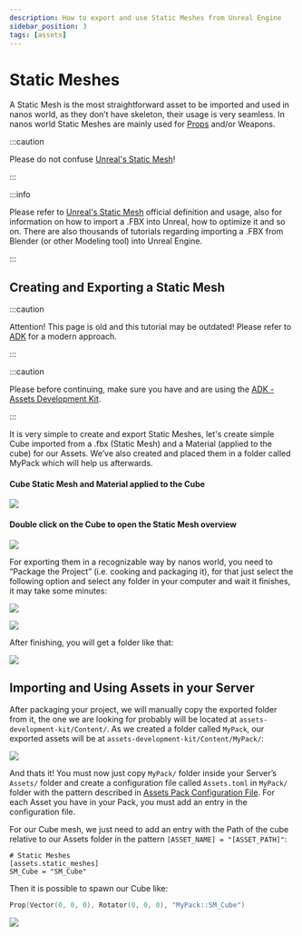 ```yaml
---
description: How to export and use Static Meshes from Unreal Engine
sidebar_position: 3
tags: [assets]
---
```


# Static Meshes

A Static Mesh is the most straightforward asset to be imported and used in nanos world, as they don’t have skeleton, their usage is very seamless. In nanos world Static Meshes are mainly used for [Props](/docs/scripting-reference/classes/character) and/or Weapons.

:::caution

Please do not confuse [Unreal's Static Mesh](/docs/scripting-reference/classes/static-mesh)!

:::

:::info

Please refer to [Unreal's Static Mesh](/docs/core-concepts/assets#types-of-assets) official definition and usage, also for information on how to import a .FBX into Unreal, how to optimize it and so on. There are also thousands of tutorials regarding importing a .FBX from Blender \(or other Modeling tool\) into Unreal Engine.

:::

## Creating and Exporting a Static Mesh

:::caution

Attention! This page is old and this tutorial may be outdated! Please refer to [ADK](adk-assets-development-kit) for a modern approach.

:::

:::caution

Please before continuing, make sure you have and are using the [ADK - Assets Development Kit](adk-assets-development-kit).

:::

It is very simple to create and export Static Meshes, let's create simple Cube imported from a .fbx \(Static Mesh\) and a Material \(applied to the cube\) for our Assets. We’ve also created and placed them in a folder called MyPack which will help us afterwards.

#### Cube Static Mesh and Material applied to the Cube
![](/img/docs/static-meshes-01.jpg)

#### Double click on the Cube to open the Static Mesh overview
![](/img/docs/static-meshes-02.jpg)

For exporting them in a recognizable way by nanos world, you need to “Package the Project” \(i.e. cooking and packaging it\), for that just select the following option and select any folder in your computer and wait it finishes, it may take some minutes:

![](/img/docs/static-meshes-03.jpg)

![](/img/docs/static-meshes-04.jpg)

After finishing, you will get a folder like that:

![](/img/docs/static-meshes-05.jpg)

## Importing and Using Assets in your Server

After packaging your project, we will manually copy the exported folder from it, the one we are looking for probably will be located at `assets-development-kit/Content/`. As we created a folder called `MyPack`, our exported assets will be at `assets-development-kit/Content/MyPack/`:

![](/img/docs/static-meshes-06.jpg)

And thats it! You must now just copy `MyPack/` folder inside your Server’s `Assets/` folder and create a configuration file called `Assets.toml` in `MyPack/` folder with the pattern described in [Assets Pack Configuration File](/docs/core-concepts/assets#assets-pack-configuration). For each Asset you have in your Pack, you must add an entry in the configuration file.

For our Cube mesh, we just need to add an entry with the Path of the cube relative to our Assets folder in the pattern `[ASSET_NAME] = "[ASSET_PATH]"`:

```text title="Assets.toml"
# Static Meshes
[assets.static_meshes]
SM_Cube = "SM_Cube"
```


Then it is possible to spawn our Cube like:


```lua title="Server/Index.lua"
Prop(Vector(0, 0, 0), Rotator(0, 0, 0), "MyPack::SM_Cube")
```

![](/img/docs/static-meshes-07.jpg)
